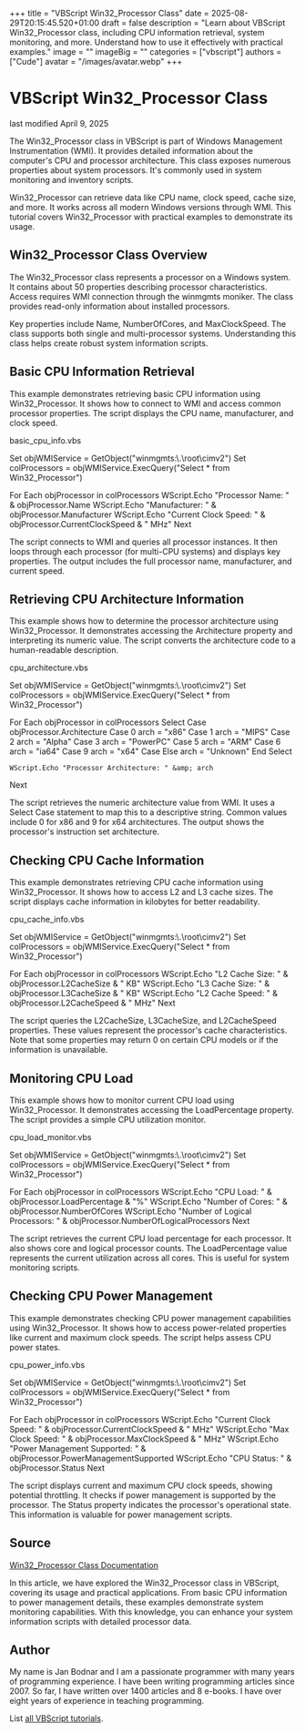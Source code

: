 +++
title = "VBScript Win32_Processor Class"
date = 2025-08-29T20:15:45.520+01:00
draft = false
description = "Learn about VBScript Win32_Processor class, including CPU information retrieval, system monitoring, and more. Understand how to use it effectively with practical examples."
image = ""
imageBig = ""
categories = ["vbscript"]
authors = ["Cude"]
avatar = "/images/avatar.webp"
+++

# VBScript Win32_Processor Class

last modified April 9, 2025

The Win32_Processor class in VBScript is part of Windows Management
Instrumentation (WMI). It provides detailed information about the computer's CPU
and processor architecture. This class exposes numerous properties about system
processors. It's commonly used in system monitoring and inventory scripts.

Win32_Processor can retrieve data like CPU name, clock speed, cache
size, and more. It works across all modern Windows versions through WMI. This
tutorial covers Win32_Processor with practical examples to
demonstrate its usage.

## Win32_Processor Class Overview

The Win32_Processor class represents a processor on a Windows
system. It contains about 50 properties describing processor characteristics.
Access requires WMI connection through the winmgmts moniker. The
class provides read-only information about installed processors.

Key properties include Name, NumberOfCores, and
MaxClockSpeed. The class supports both single and multi-processor
systems. Understanding this class helps create robust system information scripts.

## Basic CPU Information Retrieval

This example demonstrates retrieving basic CPU information using
Win32_Processor. It shows how to connect to WMI and access common
processor properties. The script displays the CPU name, manufacturer, and clock
speed.

basic_cpu_info.vbs
  

Set objWMIService = GetObject("winmgmts:\\.\root\cimv2")
Set colProcessors = objWMIService.ExecQuery("Select * from Win32_Processor")

For Each objProcessor in colProcessors
    WScript.Echo "Processor Name: " &amp; objProcessor.Name
    WScript.Echo "Manufacturer: " &amp; objProcessor.Manufacturer
    WScript.Echo "Current Clock Speed: " &amp; objProcessor.CurrentClockSpeed &amp; " MHz"
Next

The script connects to WMI and queries all processor instances. It then loops
through each processor (for multi-CPU systems) and displays key properties.
The output includes the full processor name, manufacturer, and current speed.

## Retrieving CPU Architecture Information

This example shows how to determine the processor architecture using
Win32_Processor. It demonstrates accessing the
Architecture property and interpreting its numeric value. The script
converts the architecture code to a human-readable description.

cpu_architecture.vbs
  

Set objWMIService = GetObject("winmgmts:\\.\root\cimv2")
Set colProcessors = objWMIService.ExecQuery("Select * from Win32_Processor")

For Each objProcessor in colProcessors
    Select Case objProcessor.Architecture
        Case 0 arch = "x86"
        Case 1 arch = "MIPS"
        Case 2 arch = "Alpha"
        Case 3 arch = "PowerPC"
        Case 5 arch = "ARM"
        Case 6 arch = "ia64"
        Case 9 arch = "x64"
        Case Else arch = "Unknown"
    End Select
    
    WScript.Echo "Processor Architecture: " &amp; arch
Next

The script retrieves the numeric architecture value from WMI. It uses a
Select Case statement to map this to a descriptive string. Common
values include 0 for x86 and 9 for x64 architectures. The output shows the
processor's instruction set architecture.

## Checking CPU Cache Information

This example demonstrates retrieving CPU cache information using
Win32_Processor. It shows how to access L2 and L3 cache sizes. The
script displays cache information in kilobytes for better readability.

cpu_cache_info.vbs
  

Set objWMIService = GetObject("winmgmts:\\.\root\cimv2")
Set colProcessors = objWMIService.ExecQuery("Select * from Win32_Processor")

For Each objProcessor in colProcessors
    WScript.Echo "L2 Cache Size: " &amp; objProcessor.L2CacheSize &amp; " KB"
    WScript.Echo "L3 Cache Size: " &amp; objProcessor.L3CacheSize &amp; " KB"
    WScript.Echo "L2 Cache Speed: " &amp; objProcessor.L2CacheSpeed &amp; " MHz"
Next

The script queries the L2CacheSize, L3CacheSize, and
L2CacheSpeed properties. These values represent the processor's
cache characteristics. Note that some properties may return 0 on certain CPU
models or if the information is unavailable.

## Monitoring CPU Load

This example shows how to monitor current CPU load using
Win32_Processor. It demonstrates accessing the
LoadPercentage property. The script provides a simple CPU
utilization monitor.

cpu_load_monitor.vbs
  

Set objWMIService = GetObject("winmgmts:\\.\root\cimv2")
Set colProcessors = objWMIService.ExecQuery("Select * from Win32_Processor")

For Each objProcessor in colProcessors
    WScript.Echo "CPU Load: " &amp; objProcessor.LoadPercentage &amp; "%"
    WScript.Echo "Number of Cores: " &amp; objProcessor.NumberOfCores
    WScript.Echo "Number of Logical Processors: " &amp; objProcessor.NumberOfLogicalProcessors
Next

The script retrieves the current CPU load percentage for each processor. It also
shows core and logical processor counts. The LoadPercentage value
represents the current utilization across all cores. This is useful for system
monitoring scripts.

## Checking CPU Power Management

This example demonstrates checking CPU power management capabilities using
Win32_Processor. It shows how to access power-related properties
like current and maximum clock speeds. The script helps assess CPU power states.

cpu_power_info.vbs
  

Set objWMIService = GetObject("winmgmts:\\.\root\cimv2")
Set colProcessors = objWMIService.ExecQuery("Select * from Win32_Processor")

For Each objProcessor in colProcessors
    WScript.Echo "Current Clock Speed: " &amp; objProcessor.CurrentClockSpeed &amp; " MHz"
    WScript.Echo "Max Clock Speed: " &amp; objProcessor.MaxClockSpeed &amp; " MHz"
    WScript.Echo "Power Management Supported: " &amp; objProcessor.PowerManagementSupported
    WScript.Echo "CPU Status: " &amp; objProcessor.Status
Next

The script displays current and maximum CPU clock speeds, showing potential
throttling. It checks if power management is supported by the processor. The
Status property indicates the processor's operational state. This
information is valuable for power management scripts.

## Source

[Win32_Processor Class Documentation](https://learn.microsoft.com/en-us/windows/win32/cimwin32prov/win32-processor)

In this article, we have explored the Win32_Processor class in
VBScript, covering its usage and practical applications. From basic CPU
information to power management details, these examples demonstrate system
monitoring capabilities. With this knowledge, you can enhance your system
information scripts with detailed processor data.

## Author

My name is Jan Bodnar and I am a passionate programmer with many years of
programming experience. I have been writing programming articles since 2007. So
far, I have written over 1400 articles and 8 e-books. I have over eight years of
experience in teaching programming.

List [all VBScript tutorials](/vbscript/).